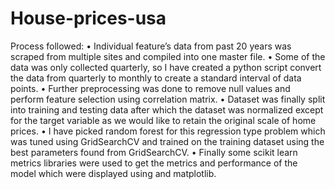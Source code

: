 # House-prices-usa

Process followed:
•	Individual feature’s data from past 20 years was scraped from multiple sites and compiled into one master file.
•	Some of the data was only collected quarterly, so I have created a python script convert the data from quarterly to monthly to create a standard interval of data points.
•	Further preprocessing was done to remove null values and perform feature selection using correlation matrix.
•	Dataset was finally split into training and testing data after which the dataset was normalized except for the target variable as we would like to retain the original scale of home prices.
•	I have picked random forest for this regression type problem which was tuned using GridSearchCV and trained on the training dataset using the best parameters found from GridSearchCV.
•	Finally some scikit learn metrics libraries were used to get the metrics and performance of the model which were displayed using and matplotlib.
